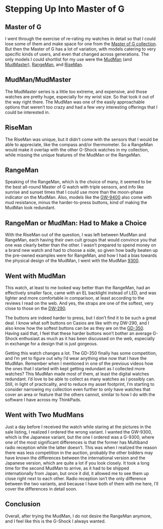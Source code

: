 # Stepping Up Into Master of G

## Master of G

I went through the exercise of re-rating my watches in detail so that I could lose some of them and make space for one from the [Master of G collection](https://gshock.casio.com/us/products/master-of-g). But then the Master of G has a lot of variation, with models catering to very specific kinds of users, and even that changed across generations. The only models I could shortlist for my use were the [MudMan](https://gshock.casio.com/us/products/mudman) (and [MudMaster](https://gshock.casio.com/us/products/mudmaster)), [RangeMan](https://gshock.casio.com/us/products/rangeman), and [RiseMan](https://www.reddeerwatches.com/casio-g-shock-riseman-tough-solar-men-s-watch-g-9200bp-1-g9200bp.html).

## MudMan/MudMaster

The MudMaster series is a little too extreme, and expensive, and those watches are pretty huge, especially for my wrist size. So that took it out of the way right there. The MudMan was one of the easily approachable options that weren’t too crazy and had a few very interesting offerings that I could be interested in.

## RiseMan

The RiseMan was unique, but it didn’t come with the sensors that I would be able to appreciate, like the compass and/or thermometer. So a RangeMan would make it overlap with the other G-Shock watches in my collection, while missing the unique features of the MudMan or the RangeMan.

## RangeMan

Speaking of the RangeMan, which is the choice of many, it seemed to be the best all-round Master of G watch with triple sensors, and info like sunrise and sunset times that I could use more than the moon-phase indicator on the MudMan. Also, models like the [GW-9400](https://www.casio.com/us/watches/gshock/product.GW-9400-1) also come with mud resistance, minus the harder-to-press buttons, kind of making the MudMan look redundant.

## RangeMan or MudMan: Had to Make a Choice

With the RiseMan out of the question, I was left between MudMan and RangeMan, each having their own cult groups that would convince you that one was clearly better than the other. I wasn’t prepared to spend money on a brand new watch and had to choose a side, so given how badly beaten up the pre-owned examples were for RangeMan, and how I had a bias towards the physical design of the MudMan, I went with the MudMan [9300](https://www.g-central.com/specs/g-shock-gw-9300).

## Went with MudMan

This watch, at least to me looked way better than the RangeMan, had an effectively smaller face, came with an EL backlight instead of LED, and was lighter and more comfortable in comparison, at least according to the reviews I read on the web. And yes, the straps are one of the softest, very close to those on the [DW-290](https://www.casio.com/us/watches/casio/product.DW-290-1V).

The buttons are indeed harder to press, but I don’t find it to be such a great deal. I know what soft buttons on Casios are like with my DW-290, and I also know how the softest buttons can be as they are on the [GD-350](https://www.casio.com/us/watches/gshock/product.GD-350-8). Having said that, I feel that these harder buttons won’t bother an average G-Shock enthusiast as much as it has been discussed on the web, especially in exchange for a design that is just gorgeous.

Getting this watch changes a lot. The GD-350 finally has some competition, and I’m yet to figure out why I’d wear anything else now that I have the MudMan. Remember when I mentioned in one of the previous videos how the ones that I started with kept getting redundant as I collected more watches? This MudMan made most of them, at least the digital watches redundant. I’d love to be able to collect as many watches as I possibly can. Still, in light of practicality, and to reduce my asset footprint, I’m starting to consider narrowing my collection even further to only have watches that cover an area or feature that the others cannot, similar to how I do with the software I have across my ThinkPads.

## Went with Two MudMans

Just a day before I received the watch while staring at the pictures in the sale listing, I realized I ordered the wrong variant. I wanted the GW-9300, which is the Japanese variant, but the one I ordered was a G-9300, where one of the most significant differences is that the former has Multiband radio reception while the latter doesn’t. This was when I realized the reason there was less competition in the auction, probably the other bidders may have known the differences between the international version and the Japanese version, which are quite a lot if you look closely. It took a long time for the second MudMan to arrive, as it had to be shipped internationally from Japan, but once it did, it allowed me to see them up close right next to each other. Radio reception isn’t the only difference between the two variants, and because I have both of them with me here, I’ll cover the differences in detail soon.

## Conclusion

Overall, after trying the MudMan, I do not desire the RangeMan anymore, and I feel like this is the G-Shock I always wanted.

